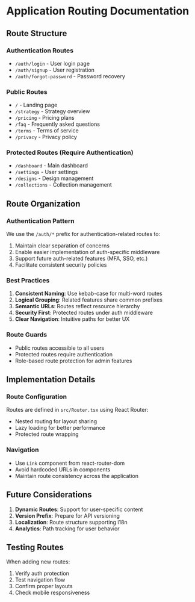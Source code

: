 # Application Routing Documentation

## Route Structure

### Authentication Routes
- `/auth/login` - User login page
- `/auth/signup` - User registration
- `/auth/forgot-password` - Password recovery

### Public Routes
- `/` - Landing page
- `/strategy` - Strategy overview
- `/pricing` - Pricing plans
- `/faq` - Frequently asked questions
- `/terms` - Terms of service
- `/privacy` - Privacy policy

### Protected Routes (Require Authentication)
- `/dashboard` - Main dashboard
- `/settings` - User settings
- `/designs` - Design management
- `/collections` - Collection management

## Route Organization

### Authentication Pattern
We use the `/auth/*` prefix for authentication-related routes to:
1. Maintain clear separation of concerns
2. Enable easier implementation of auth-specific middleware
3. Support future auth-related features (MFA, SSO, etc.)
4. Facilitate consistent security policies

### Best Practices
1. **Consistent Naming**: Use kebab-case for multi-word routes
2. **Logical Grouping**: Related features share common prefixes
3. **Semantic URLs**: Routes reflect resource hierarchy
4. **Security First**: Protected routes under auth middleware
5. **Clear Navigation**: Intuitive paths for better UX

### Route Guards
- Public routes accessible to all users
- Protected routes require authentication
- Role-based route protection for admin features

## Implementation Details

### Route Configuration
Routes are defined in `src/Router.tsx` using React Router:
- Nested routing for layout sharing
- Lazy loading for better performance
- Protected route wrapping

### Navigation
- Use `Link` component from react-router-dom
- Avoid hardcoded URLs in components
- Maintain route consistency across the application

## Future Considerations
1. **Dynamic Routes**: Support for user-specific content
2. **Version Prefix**: Prepare for API versioning
3. **Localization**: Route structure supporting i18n
4. **Analytics**: Path tracking for user behavior

## Testing Routes
When adding new routes:
1. Verify auth protection
2. Test navigation flow
3. Confirm proper layouts
4. Check mobile responsiveness